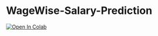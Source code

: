 # WageWise-Salary-Prediction

[![Open In Colab](https://colab.research.google.com/assets/colab-badge.svg)](https://colab.research.google.com/github/samikshakamdi/WageWise-Salary-Prediction/blob/main/path/to/WageWise.ipynb)
